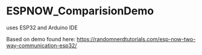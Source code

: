 # ESPNOW_ComparisionDemo
uses ESP32 and Arduino IDE


Based on demo found here: https://randomnerdtutorials.com/esp-now-two-way-communication-esp32/
